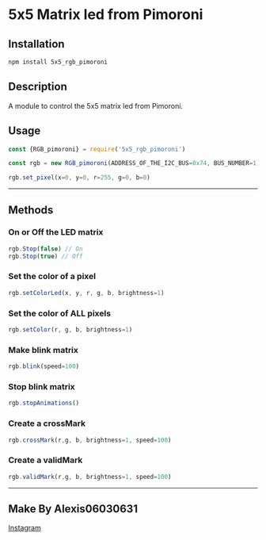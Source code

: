 # 5x5 Matrix led from Pimoroni

## Installation

```bash
npm install 5x5_rgb_pimoroni
```

## Description

A module to control the 5x5 matrix led from Pimoroni.

## Usage

```javascript
const {RGB_pimoroni} = require('5x5_rgb_pimoroni')

const rgb = new RGB_pimoroni(ADDRESS_OF_THE_I2C_BUS=0x74, BUS_NUMBER=1)

rgb.set_pixel(x=0, y=0, r=255, g=0, b=0)
```

--- 

## Methods

### On or Off the LED matrix
```javascript
rgb.Stop(false) // On
rgb.Stop(true) // Off
```

### Set the color of a pixel
```javascript
rgb.setColorLed(x, y, r, g, b, brightness=1)
```

### Set the color of ALL pixels
```javascript
rgb.setColor(r, g, b, brightness=1)
```

### Make blink matrix
```javascript
rgb.blink(speed=100)
```

### Stop blink matrix
```javascript
rgb.stopAnimations()
```

### Create a crossMark
```javascript
rgb.crossMark(r,g, b, brightness=1, speed=100)
```

### Create a validMark
```javascript
rgb.validMark(r,g, b, brightness=1, speed=100)
```

--- 

## Make By Alexis06030631
[Instagram](https://www.instagram.com/leko_system/)
